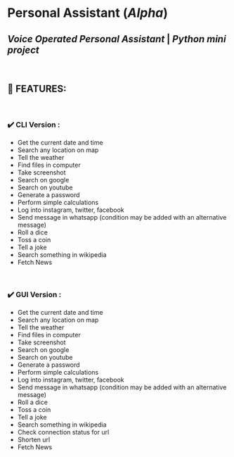 # Personal Assistant (*Alpha*)

## *Voice Operated Personal Assistant* | *Python mini project*

&nbsp;

## :diamond_shape_with_a_dot_inside: FEATURES:
&nbsp;
###  :heavy_check_mark: CLI Version :

* Get the current date and time
* Search any location on map
* Tell the weather
* Find files in computer
* Take screenshot
* Search on google
* Search on youtube
* Generate a password
* Perform simple calculations
* Log into instagram, twitter, facebook
* Send message in whatsapp (condition may be added with an alternative message)
* Roll a dice
* Toss a coin 
* Tell a joke
* Search something in wikipedia
* Fetch News

&nbsp;
### :heavy_check_mark: GUI Version :

* Get the current date and time
* Search any location on map
* Tell the weather
* Find files in computer
* Take screenshot
* Search on google
* Search on youtube
* Generate a password
* Perform simple calculations
* Log into instagram, twitter, facebook
* Send message in whatsapp (condition may be added with an alternative message)
* Roll a dice
* Toss a coin 
* Tell a joke
* Search something in wikipedia
* Check connection status for url
* Shorten url
* Fetch News
